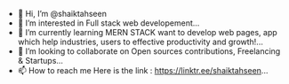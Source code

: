 - 👋 Hi, I’m @shaiktahseen
- 👀 I’m interested in Full stack web developement...
- 🌱 I’m currently learning MERN STACK want to develop web pages, app which help industries, users to effective productivity and growth!...
- 💞️ I’m looking to collaborate on Open sources contributions, Freelancing & Startups...
- 📫 How to reach me Here is the link : https://linktr.ee/shaiktahseen...

<!---
shaiktahseen/shaiktahseen is a ✨ special ✨ repository because its `README.md` (this file) appears on your GitHub profile.
You can click the Preview link to take a look at your changes.
--->
